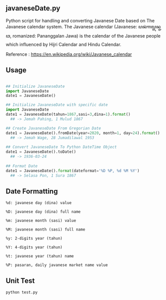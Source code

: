 ## javaneseDate.py

Python script for handling and converting Javanese Date based on The Javanese calendar system.
The Javanese calendar (Javanese: ꦥꦤꦁꦒꦭ꧀ꦭꦤ꧀ꦗꦮ, romanized: Pananggalan Jawa)
is the calendar of the Javanese people which influenced by Hijri Calendar and Hindu Calendar.

Reference : https://en.wikipedia.org/wiki/Javanese_calendar

## Usage

```python

## Initialize JavaneseDate
import JavaneseDate
date1 = JavaneseDate()

## Initialize JavaneseDate with specific date
import JavaneseDate
date1 = JavaneseDate(tahun=1867,sasi=3,dina=1).format()
  ## -> Jemah Pahing, 1 Mulud 1867 

## Create JavaneseDate From Gregorian Date
date1 = JavaneseDate().fromDate(year=2020, month=1, day=24).format()
  ## -> Jemah Wage, 28 Jumadilawal 1953
  
## Convert JavaneseDate To Python DateTime Object
date1 = JavaneseDate().toDate()
  ## -> 1936-03-24
  
## Format Date
date1 = JavaneseDate().format(dateformat='%D %P, %d %M %Y')
  ## -> Selasa Pon, 1 Sura 1867 

```

## Date Formatting
```       
%d: javanese day (dina) value

%D: javanese day (dina) full name

%m: javanese month (sasi) value

%M: javanese month (sasi) full name

%y: 2-digits year (tahun) 

%Y: 4-digits year (tahun) 

%t: javanese year (tahun) name      

%P: pasaran, daily javanese market name value
```

## Unit Test

```
python test.py
```
